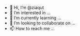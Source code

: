 - 👋 Hi, I’m @ziaqut
- 👀 I’m interested in ...
- 🌱 I’m currently learning ...
- 💞️ I’m looking to collaborate on ...
- 📫 How to reach me ...

<!---
ziaqut/ziaqut is a ✨ special ✨ repository because its `README.md` (this file) appears on your GitHub profile.
You can click the Preview link to take a look at your changes.
--->
